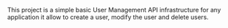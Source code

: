 This project is a simple basic User Management API infrastructure for any application it allow to create a user, modify the user and delete users.

